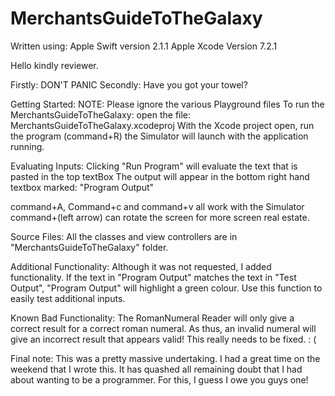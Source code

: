 # MerchantsGuideToTheGalaxy
Written using:
Apple Swift version 2.1.1 
Apple Xcode Version 7.2.1


Hello kindly reviewer.

Firstly: DON'T PANIC
Secondly: Have you got your towel?


Getting Started:
NOTE: Please ignore the various Playground files
To run the MerchantsGuideToTheGalaxy:
open the file: MerchantsGuideToTheGalaxy.xcodeproj
With the Xcode project open, run the program (command+R)
the Simulator will launch with the application running.

Evaluating Inputs:
Clicking "Run Program" will evaluate the text that is pasted in the top textBox
The output will appear in the bottom right hand textbox marked: "Program Output"

command+A, Command+c and command+v all work with the Simulator
command+(left arrow) can rotate the screen for more screen real estate.

Source Files:
All the classes and view controllers are in "MerchantsGuideToTheGalaxy" folder.

Additional Functionality:
Although it was not requested, I added functionality.
If the text in "Program Output" matches the text in "Test Output", 
"Program Output" will highlight a green colour.
Use this function to easily test additional inputs.



Known Bad Functionality:
The RomanNumeral Reader will only give a correct result for a correct roman numeral.
As thus, an invalid numeral will give an incorrect result that appears valid!
This really needs to be fixed. : (


Final note:
This was a pretty massive undertaking. 
I had a great time on the weekend that I wrote this.
It has quashed all remaining doubt that I had about wanting to be a programmer.
For this, I guess I owe you guys one!